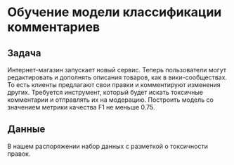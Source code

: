 # Обучение модели классификации комментариев
## Задача
Интернет-магазин запускает новый сервис. Теперь пользователи могут редактировать и дополнять описания товаров, как в вики-сообществах. То есть клиенты предлагают свои правки и комментируют изменения других. Требуется инструмент, который будет искать токсичные комментарии и отправлять их на модерацию. Построить модель со значением метрики качества F1 не меньше 0.75.
## Данные
В нашем распоряжении набор данных с разметкой о токсичности правок.
